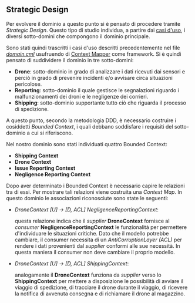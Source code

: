 ## Strategic Design

Per evolvere il dominio a questo punto si è pensato di procedere tramite _Strategic Design_.
Questo tipo di studio individua, a partire dai [casi d'uso](../useCases), i diversi 
sotto-domini che compongono il dominio principale.

Sono stati quindi trascritti i casi d'uso descritti precedentemente nel file
[_domain.cml_](user-application/src/main/cml/domain.cml) usufruendo di [Context Mapper](https://contextmapper.org/)
come framework.
Si è quindi pensato di suddividere il dominio in tre sotto-domini:
* **Drone**: sotto-dominio in grado di analizzare i dati ricevuti dai sensori
e perciò in grado di prevenire incidenti e/o avvisare circa situazioni pericolose.
* **Reporting**: sotto-dominio il quale gestisce le segnalazioni riguardo i malfunzionamenti 
dei droni e le negligenze dei corrieri.
* **Shipping**: sotto-dominio supportante tutto ciò che riguarda il processo di spedizione.

A questo punto, secondo la metodologia DDD, è necessario costruire i cosiddetti _Bounded Context_,
i quali debbano soddisfare i requisiti del sotto-dominio a cui si riferiscono.

Nel nostro dominio sono stati individuati quattro Bounded Context:
* **Shipping Context**
* **Drone Context**
* **Issue Reporting Context**
* **Negligence Reporting Context**

Dopo aver determinato i Bounded Context è necessario capire le relazioni tra di essi.
Per mostrare tali relazioni viene costruita una _Context Map_.
In questo dominio le associazioni riconosciute sono state le seguenti:
* _DroneContext [U] -> [D, ACL] NegligenceReportingContext_:

  questa relazione indica che il _supplier_ **DroneContext** fornisce al _consumer_ **NegligenceReportingContext** le 
funzionalità per permettere d'individuare le situazioni critiche. Dato che il modello potrebbe cambiare,
il consumer necessita di un _AntiCorruptionLayer (ACL)_ per rendere i dati provenienti dal _supplier_ conformi alle sue
necessità. In questa maniera il consumer non deve cambiare il proprio modello.
* _DroneContext [U] -> [D, ACL] ShippingContext_:

  analogamente il **DroneContext** funziona da _supplier_ verso lo **ShippingContext** per mettere a disposizione
le possibilità di avviare il viaggio di spedizione, di tracciare il drone durante il 
viaggio, di ricevere la notifica di avvenuta consegna e di richiamare il drone al magazzino.
